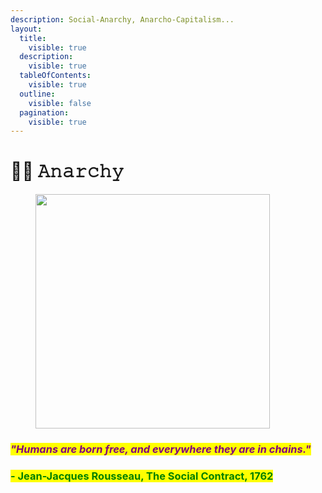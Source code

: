 ```yaml
---
description: 𝚂𝚘𝚌𝚒𝚊𝚕-𝙰𝚗𝚊𝚛𝚌𝚑𝚢, 𝙰𝚗𝚊𝚛𝚌𝚑𝚘-𝙲𝚊𝚙𝚒𝚝𝚊𝚕𝚒𝚜𝚖...
layout:
  title:
    visible: true
  description:
    visible: true
  tableOfContents:
    visible: true
  outline:
    visible: false
  pagination:
    visible: true
---
```


# 🏴‍☠️ 𝙰𝚗𝚊𝚛𝚌𝚑𝚢

<figure><img src="../../../../../../.gitbook/assets/pexels-btgl-♡-3689679.jpg" alt="" width="375"><figcaption></figcaption></figure>

### _<mark style="color:purple;">"Humans are born free, and everywhere they are in chains."</mark>_

### <mark style="color:green;">**- Jean-Jacques Rousseau, The Social Contract, 1762**</mark>
